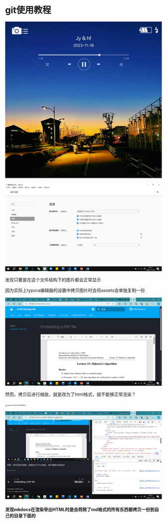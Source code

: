 # git使用教程



![image-20231119131157151](./assets/image-20231119131157151-1700483378065-5.png)

![image-20231120201822638](./assets/image-20231120201822638.png)

发现只要是在这个文件结构下的图片都会正常显示

因为实际上typora编辑器的设置中拷贝图片时会将assets会单独复制一份

![image-20231120201554458](./assets/image-20231120201554458.png)

然而，拷贝后进行缩放，就是改为了html格式，就不能够正常渲染？

<img src="../assets/image-20231120201906942.png" alt="image-20231120201906942" style="zoom:33%;" />

![image-20231120202158410](./assets/image-20231120202158410.png)

#### 发现mkdocs在渲染导出HTML时是会将除了md格式的所有东西都拷贝一份到自己的目录下面的

